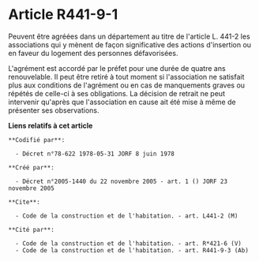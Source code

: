 # Article R441-9-1

Peuvent être agréées dans un département au titre de l'article L. 441-2 les associations qui y mènent de façon significative
des actions d'insertion ou en faveur du logement des personnes défavorisées.

L'agrément est accordé par le préfet pour une durée de quatre ans renouvelable. Il peut être retiré à tout moment si
l'association ne satisfait plus aux conditions de l'agrément ou en cas de manquements graves ou répétés de celle-ci à ses
obligations. La décision de retrait ne peut intervenir qu'après que l'association en cause ait été mise à même de présenter
ses observations.

**Liens relatifs à cet article**

	**Codifié par**:

	  - Décret n°78-622 1978-05-31 JORF 8 juin 1978

	**Créé par**:

	  - Décret n°2005-1440 du 22 novembre 2005 - art. 1 () JORF 23 novembre 2005

	**Cite**:

	  - Code de la construction et de l'habitation. - art. L441-2 (M)

	**Cité par**:

	  - Code de la construction et de l'habitation. - art. R*421-6 (V)
	  - Code de la construction et de l'habitation. - art. R441-9-3 (Ab)
